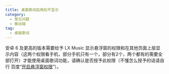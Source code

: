 ```yaml
---
title: 桌面歌词启用后不显示
category:
  - 常见问题
  - 移动端
tag:
  - 桌面歌词
---
```


安卓 6 及更高的版本需要给予 LX Music 显示悬浮窗的权限和在其他页面上层显示内容（这两个权限看手机，部分手机只有一个，部分有2个，两个都有的需要全部打开）才能使用桌面歌词功能，请确认是否授予此权限（不懂怎么授予的话请自行
百度“[开启悬浮窗权限](https://www.baidu.com/#ie=UTF-8&wd=开启悬浮窗权限)”）。
